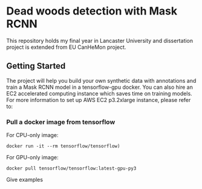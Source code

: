 # Dead woods detection with Mask RCNN 
This repository holds my final year in Lancaster University and dissertation project is extended from EU CanHeMon project.   

## Getting Started
The project will help you build your own synthetic data with annotations and train a Mask RCNN model in a tensorflow-gpu docker. You can also hire an EC2 accelerated computing instance which saves time on training models. For more information to set up AWS EC2 p3.2xlarge instance, please refer to:



### Pull a docker image from tensorflow 
For CPU-only image:
```
docker run -it --rm tensorflow/tensorflow)
```
For GPU-only image:
```
docker pull tensorflow/tensorflow:latest-gpu-py3
```
Give examples





